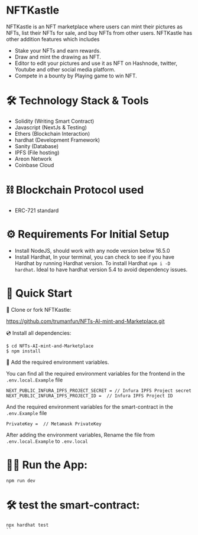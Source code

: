 # NFTKastle

NFTKastle is an NFT marketplace where users can mint their pictures as NFTs, list their NFTs for sale, and buy NFTs from other users. NFTKastle has other addition features which includes

- Stake your NFTs and earn rewards.
- Draw and mint the drawing as NFT.
- Editor to edit your pictures and use it as NFT on Hashnode, twitter, Youtube and other social media platform.
- Compete in a bounty by Playing game to win NFT.

# 🛠 Technology Stack & Tools

- Solidity (Writing Smart Contract)
- Javascript (NextJs & Testing)
- Ethers (Blockchain Interaction)
- hardhat (Development Framework)
- Sanity (Database)
- IPFS (File hosting)
- Areon Network
- Coinbase Cloud

# ⛓ Blockchain Protocol used

- ERC-721 standard

# ⚙ Requirements For Initial Setup

- Install NodeJS, should work with any node version below 16.5.0
- Install Hardhat, In your terminal, you can check to see if you have Hardhat by running Hardhat version. To install Hardhat `npm i -D hardhat`. Ideal to have hardhat version 5.4 to avoid dependency issues.

# 🚀 Quick Start

📄 Clone or fork NFTKastle:

https://github.com/trumanfun/NFTs-AI-mint-and-Marketplace.git

💿 Install all dependencies:

```
$ cd NFTs-AI-mint-and-Marketplace
$ npm install
```

🔐 Add the required environment variables.

You can find all the required environment variables for the frontend in the `.env.local.Example` file

```
NEXT_PUBLIC_INFURA_IPFS_PROJECT_SECRET = // Infura IPFS Project secret
NEXT_PUBLIC_INFURA_IPFS_PROJECT_ID =  // Infura IPFS Project ID

```

And the required environment variables for the smart-contract in the `.env.Example` file

```
PrivateKey =  // Metamask PrivateKey
```

After adding the environment variables, Rename the file from `.env.local.Example` to `.env.local`

# 🚴‍♂️ Run the App:

```
npm run dev
```

# 🛠 test the smart-contract:

```
npx hardhat test
``
